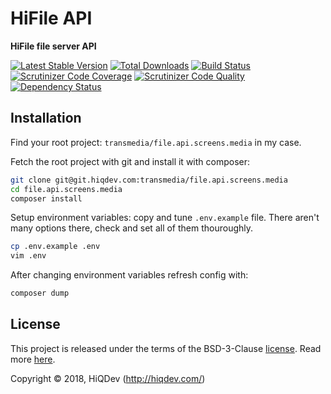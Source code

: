 # HiFile API

**HiFile file server API**

[![Latest Stable Version](https://poser.pugx.org/hiqdev/hifile-api/v/stable)](https://packagist.org/packages/hiqdev/hifile-api)
[![Total Downloads](https://poser.pugx.org/hiqdev/hifile-api/downloads)](https://packagist.org/packages/hiqdev/hifile-api)
[![Build Status](https://img.shields.io/travis/hiqdev/hifile-api.svg)](https://travis-ci.org/hiqdev/hifile-api)
[![Scrutinizer Code Coverage](https://img.shields.io/scrutinizer/coverage/g/hiqdev/hifile-api.svg)](https://scrutinizer-ci.com/g/hiqdev/hifile-api/)
[![Scrutinizer Code Quality](https://img.shields.io/scrutinizer/g/hiqdev/hifile-api.svg)](https://scrutinizer-ci.com/g/hiqdev/hifile-api/)
[![Dependency Status](https://www.versioneye.com/php/hiqdev:hifile-api/dev-master/badge.svg)](https://www.versioneye.com/php/hiqdev:hifile-api/dev-master)

## Installation

Find your root project: `transmedia/file.api.screens.media` in my case.

Fetch the root project with git and install it with composer:

```sh
git clone git@git.hiqdev.com:transmedia/file.api.screens.media
cd file.api.screens.media
composer install
```

Setup environment variables: copy and tune `.env.example` file.
There aren't many options there, check and set all of them thouroughly.

```sh
cp .env.example .env
vim .env
```

After changing environment variables refresh config with:

```sh
composer dump
```

## License

This project is released under the terms of the BSD-3-Clause [license](LICENSE).
Read more [here](http://choosealicense.com/licenses/bsd-3-clause).

Copyright © 2018, HiQDev (http://hiqdev.com/)
